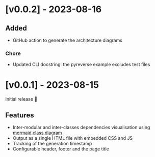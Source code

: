 # [v0.0.2] - 2023-08-16

## Added

- GitHub action to generate the architecture diagrams

### Chore

- Updated CLI docstring: the pyreverse example excludes test files

# [v0.0.1] - 2023-08-15

Initial release 🎉

## Features

- Inter-modular and inter-classes dependencies visualisation
  using [mermaid class diagram](https://mermaid.js.org/syntax/classDiagram.html)
- Output as a single HTML file with embedded CSS and JS
- Tracking of the generation timestamp
- Configurable header, footer and the page title
